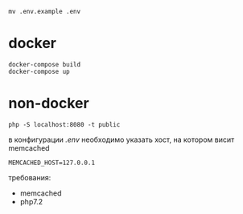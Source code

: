 ```
mv .env.example .env
```

# docker
```
docker-compose build
docker-compose up
```

# non-docker
```
php -S localhost:8080 -t public
```
в конфигурации *.env* необходимо указать хост, на котором висит memcached
```
MEMCACHED_HOST=127.0.0.1
```
требования:
- memcached
- php7.2

